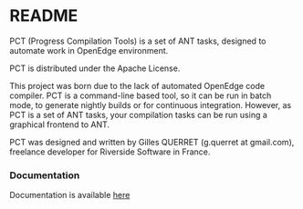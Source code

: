 # README #

PCT (Progress Compilation Tools) is a set of ANT tasks, designed to automate work in OpenEdge environment.

PCT is distributed under the Apache License.

This project was born due to the lack of automated OpenEdge code compiler. PCT is a command-line based tool, so it can be run in batch mode, to generate nightly builds or for continuous integration. However, as PCT is a set of ANT tasks, your compilation tasks can be run using a graphical frontend to ANT.

PCT was designed and written by Gilles QUERRET (g.querret at gmail.com), freelance developer for Riverside Software in France. 

### Documentation ###

Documentation is available [here](https://code.google.com/p/pct/wiki/Overview)